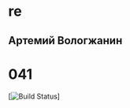 # re
## Артемий Вологжанин 
# 041
[![Build Status](https://vmo24.ru/files/news/pr/news_72747_900_.jpg)]
